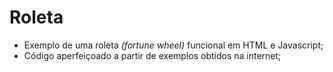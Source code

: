 # Roleta
- Exemplo de uma roleta *(fortune wheel)* funcional em HTML e Javascript;
- Código aperfeiçoado a partir de exemplos obtidos na internet;

